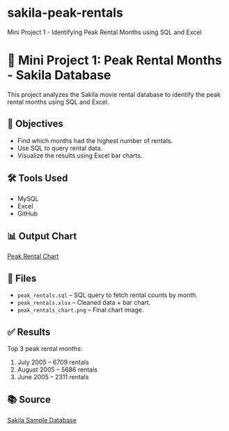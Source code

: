 # sakila-peak-rentals
Mini Project 1 - Identifying Peak Rental Months using SQL and Excel

# 🎯 Mini Project 1: Peak Rental Months - Sakila Database
This project analyzes the Sakila movie rental database to identify the peak rental months using SQL and Excel.

## 📌 Objectives
- Find which months had the highest number of rentals.
- Use SQL to query rental data.
- Visualize the results using Excel bar charts.

## 🛠️ Tools Used
- MySQL
- Excel
- GitHub

## 📊 Output Chart
[Peak Rental Chart](https://github.com/SOWMYA0408/sakila-peak-rentals/blob/main/Peak_Rental_Months.png)

## 📂 Files
- `peak_rentals.sql` – SQL query to fetch rental counts by month.
- `peak_rentals.xlsx` – Cleaned data + bar chart.
- `peak_rentals_chart.png` – Final chart image.

## ✅ Results
Top 3 peak rental months:
1. July 2005 – 6709 rentals
2. August 2005 – 5686 rentals
3. June 2005 – 2311 rentals

## 📚 Source
[Sakila Sample Database](https://dev.mysql.com/doc/sakila/en/)
